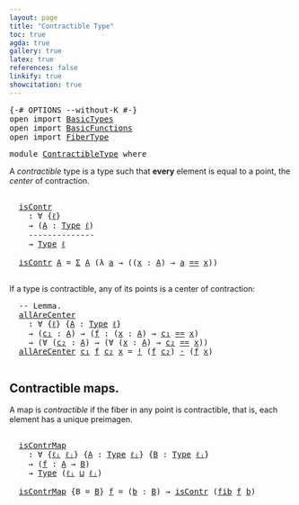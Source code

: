 ```yaml
---
layout: page
title: "Contractible Type"
toc: true
agda: true
gallery: true
latex: true
references: false
linkify: true
showcitation: true
---
```


<div class="hide" >
<pre class="Agda">
<a id="191" class="Symbol">{-#</a> <a id="195" class="Keyword">OPTIONS</a> <a id="203" class="Pragma">--without-K</a> <a id="215" class="Symbol">#-}</a>
<a id="219" class="Keyword">open</a> <a id="224" class="Keyword">import</a> <a id="231" href="BasicTypes.html" class="Module">BasicTypes</a>
<a id="242" class="Keyword">open</a> <a id="247" class="Keyword">import</a> <a id="254" href="BasicFunctions.html" class="Module">BasicFunctions</a>
<a id="269" class="Keyword">open</a> <a id="274" class="Keyword">import</a> <a id="281" href="FiberType.html" class="Module">FiberType</a>
</pre>
</div>


<pre class="Agda">
<a id="324" class="Keyword">module</a> <a id="331" href="ContractibleType.html" class="Module">ContractibleType</a> <a id="348" class="Keyword">where</a>
</pre>

A *contractible* type is a type such that **every**
element is equal to a point, the *center* of contraction.

<pre class="Agda">
  <a id="492" class="Comment"></a>
  <a id="isContr"></a><a id="502" href="ContractibleType.html#502" class="Function">isContr</a>
    <a id="514" class="Symbol">:</a> <a id="516" class="Symbol">∀</a> <a id="518" class="Symbol">{</a><a id="519" href="ContractibleType.html#519" class="Bound">ℓ</a><a id="520" class="Symbol">}</a>
    <a id="526" class="Symbol">→</a> <a id="528" class="Symbol">(</a><a id="529" href="ContractibleType.html#529" class="Bound">A</a> <a id="531" class="Symbol">:</a> <a id="533" href="Intro.html#1621" class="Function">Type</a> <a id="538" href="ContractibleType.html#519" class="Bound">ℓ</a><a id="539" class="Symbol">)</a>
    <a id="545" class="Comment">--------------</a>
    <a id="564" class="Symbol">→</a> <a id="566" href="Intro.html#1621" class="Function">Type</a> <a id="571" href="ContractibleType.html#519" class="Bound">ℓ</a>

  <a id="576" href="ContractibleType.html#502" class="Function">isContr</a> <a id="584" href="ContractibleType.html#584" class="Bound">A</a> <a id="586" class="Symbol">=</a> <a id="588" href="BasicTypes.html#1503" class="Function">Σ</a> <a id="590" href="ContractibleType.html#584" class="Bound">A</a> <a id="592" class="Symbol">(λ</a> <a id="595" href="ContractibleType.html#595" class="Bound">a</a> <a id="597" class="Symbol">→</a> <a id="599" class="Symbol">((</a><a id="601" href="ContractibleType.html#601" class="Bound">x</a> <a id="603" class="Symbol">:</a> <a id="605" href="ContractibleType.html#584" class="Bound">A</a><a id="606" class="Symbol">)</a> <a id="608" class="Symbol">→</a> <a id="610" href="ContractibleType.html#595" class="Bound">a</a> <a id="612" href="BasicTypes.html#4564" class="Datatype Operator">==</a> <a id="615" href="ContractibleType.html#601" class="Bound">x</a><a id="616" class="Symbol">))</a>

</pre>

If a type is contractible, any of its points is a center of contraction:

<pre class="Agda">
  <a id="721" class="Comment">-- Lemma.</a>
  <a id="allAreCenter"></a><a id="733" href="ContractibleType.html#733" class="Function">allAreCenter</a>
    <a id="750" class="Symbol">:</a> <a id="752" class="Symbol">∀</a> <a id="754" class="Symbol">{</a><a id="755" href="ContractibleType.html#755" class="Bound">ℓ</a><a id="756" class="Symbol">}</a> <a id="758" class="Symbol">{</a><a id="759" href="ContractibleType.html#759" class="Bound">A</a> <a id="761" class="Symbol">:</a> <a id="763" href="Intro.html#1621" class="Function">Type</a> <a id="768" href="ContractibleType.html#755" class="Bound">ℓ</a><a id="769" class="Symbol">}</a>
    <a id="775" class="Symbol">→</a> <a id="777" class="Symbol">(</a><a id="778" href="ContractibleType.html#778" class="Bound">c₁</a> <a id="781" class="Symbol">:</a> <a id="783" href="ContractibleType.html#759" class="Bound">A</a><a id="784" class="Symbol">)</a> <a id="786" class="Symbol">→</a> <a id="788" class="Symbol">(</a><a id="789" href="ContractibleType.html#789" class="Bound">f</a> <a id="791" class="Symbol">:</a> <a id="793" class="Symbol">(</a><a id="794" href="ContractibleType.html#794" class="Bound">x</a> <a id="796" class="Symbol">:</a> <a id="798" href="ContractibleType.html#759" class="Bound">A</a><a id="799" class="Symbol">)</a> <a id="801" class="Symbol">→</a> <a id="803" href="ContractibleType.html#778" class="Bound">c₁</a> <a id="806" href="BasicTypes.html#4564" class="Datatype Operator">==</a> <a id="809" href="ContractibleType.html#794" class="Bound">x</a><a id="810" class="Symbol">)</a>
    <a id="816" class="Symbol">→</a> <a id="818" class="Symbol">(∀</a> <a id="821" class="Symbol">(</a><a id="822" href="ContractibleType.html#822" class="Bound">c₂</a> <a id="825" class="Symbol">:</a> <a id="827" href="ContractibleType.html#759" class="Bound">A</a><a id="828" class="Symbol">)</a> <a id="830" class="Symbol">→</a> <a id="832" class="Symbol">(∀</a> <a id="835" class="Symbol">(</a><a id="836" href="ContractibleType.html#836" class="Bound">x</a> <a id="838" class="Symbol">:</a> <a id="840" href="ContractibleType.html#759" class="Bound">A</a><a id="841" class="Symbol">)</a> <a id="843" class="Symbol">→</a> <a id="845" href="ContractibleType.html#822" class="Bound">c₂</a> <a id="848" href="BasicTypes.html#4564" class="Datatype Operator">==</a> <a id="851" href="ContractibleType.html#836" class="Bound">x</a><a id="852" class="Symbol">))</a>
  <a id="857" href="ContractibleType.html#733" class="Function">allAreCenter</a> <a id="870" href="ContractibleType.html#870" class="Bound">c₁</a> <a id="873" href="ContractibleType.html#873" class="Bound">f</a> <a id="875" href="ContractibleType.html#875" class="Bound">c₂</a> <a id="878" href="ContractibleType.html#878" class="Bound">x</a> <a id="880" class="Symbol">=</a> <a id="882" href="BasicFunctions.html#3165" class="Function Operator">!</a> <a id="884" class="Symbol">(</a><a id="885" href="ContractibleType.html#873" class="Bound">f</a> <a id="887" href="ContractibleType.html#875" class="Bound">c₂</a><a id="889" class="Symbol">)</a> <a id="891" href="BasicFunctions.html#2759" class="Function Operator">·</a> <a id="893" class="Symbol">(</a><a id="894" href="ContractibleType.html#873" class="Bound">f</a> <a id="896" href="ContractibleType.html#878" class="Bound">x</a><a id="897" class="Symbol">)</a>

</pre>

## Contractible maps.

A map is *contractible* if the fiber in any point is contractible, that is, each
element has a unique preimagen.

<pre class="Agda">
  <a id="1064" class="Comment"></a>
  <a id="isContrMap"></a><a id="1074" href="ContractibleType.html#1074" class="Function">isContrMap</a>
    <a id="1089" class="Symbol">:</a> <a id="1091" class="Symbol">∀</a> <a id="1093" class="Symbol">{</a><a id="1094" href="ContractibleType.html#1094" class="Bound">ℓᵢ</a> <a id="1097" href="ContractibleType.html#1097" class="Bound">ℓⱼ</a><a id="1099" class="Symbol">}</a> <a id="1101" class="Symbol">{</a><a id="1102" href="ContractibleType.html#1102" class="Bound">A</a> <a id="1104" class="Symbol">:</a> <a id="1106" href="Intro.html#1621" class="Function">Type</a> <a id="1111" href="ContractibleType.html#1094" class="Bound">ℓᵢ</a><a id="1113" class="Symbol">}</a> <a id="1115" class="Symbol">{</a><a id="1116" href="ContractibleType.html#1116" class="Bound">B</a> <a id="1118" class="Symbol">:</a> <a id="1120" href="Intro.html#1621" class="Function">Type</a> <a id="1125" href="ContractibleType.html#1097" class="Bound">ℓⱼ</a><a id="1127" class="Symbol">}</a>
    <a id="1133" class="Symbol">→</a> <a id="1135" class="Symbol">(</a><a id="1136" href="ContractibleType.html#1136" class="Bound">f</a> <a id="1138" class="Symbol">:</a> <a id="1140" href="ContractibleType.html#1102" class="Bound">A</a> <a id="1142" class="Symbol">→</a> <a id="1144" href="ContractibleType.html#1116" class="Bound">B</a><a id="1145" class="Symbol">)</a>
    <a id="1151" class="Symbol">→</a> <a id="1153" href="Intro.html#1621" class="Function">Type</a> <a id="1158" class="Symbol">(</a><a id="1159" href="ContractibleType.html#1094" class="Bound">ℓᵢ</a> <a id="1162" href="Agda.Primitive.html#657" class="Primitive Operator">⊔</a> <a id="1164" href="ContractibleType.html#1097" class="Bound">ℓⱼ</a><a id="1166" class="Symbol">)</a>

  <a id="1171" href="ContractibleType.html#1074" class="Function">isContrMap</a> <a id="1182" class="Symbol">{</a><a id="1183" class="Argument">B</a> <a id="1185" class="Symbol">=</a> <a id="1187" href="ContractibleType.html#1187" class="Bound">B</a><a id="1188" class="Symbol">}</a> <a id="1190" href="ContractibleType.html#1190" class="Bound">f</a> <a id="1192" class="Symbol">=</a> <a id="1194" class="Symbol">(</a><a id="1195" href="ContractibleType.html#1195" class="Bound">b</a> <a id="1197" class="Symbol">:</a> <a id="1199" href="ContractibleType.html#1187" class="Bound">B</a><a id="1200" class="Symbol">)</a> <a id="1202" class="Symbol">→</a> <a id="1204" href="ContractibleType.html#502" class="Function">isContr</a> <a id="1212" class="Symbol">(</a><a id="1213" href="FiberType.html#599" class="Function">fib</a> <a id="1217" href="ContractibleType.html#1190" class="Bound">f</a> <a id="1219" href="ContractibleType.html#1195" class="Bound">b</a><a id="1220" class="Symbol">)</a>
</pre>
